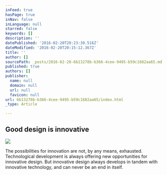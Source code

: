 ```yaml
---
inFeed: true
hasPage: true
inNav: false
inLanguage: null
starred: false
keywords: []
description: ''
datePublished: '2016-02-20T20:23:30.516Z'
dateModified: '2016-02-20T20:15:12.367Z'
title: ''
author: []
sourcePath: _posts/2016-02-20-6b13278b-b366-4cee-9495-b59c1682aa65.md
published: true
authors: []
publisher:
  name: null
  domain: null
  url: null
  favicon: null
url: 6b13278b-b366-4cee-9495-b59c1682aa65/index.html
_type: Article

---
```

## Good design is innovative
![](https://the-grid-user-content.s3-us-west-2.amazonaws.com/c5ffc9d9-4915-4953-9583-4dba8c9c6cc6.jpg)

The possibilities for innovation are not, by any means, exhausted. Technological development is always offering new opportunities for innovative design. But innovative design always develops in tandem with innovative technology, and can never be an end in itself.